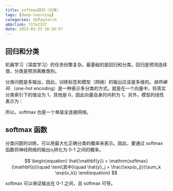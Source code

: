 ```yaml
---
title: softmax回归（分类）
tags: [deep-learning]
categories: 动手pytorch
abbrlink: f17e2337
date: 2023-03-23 10:20:57
---
```


## 回归和分类

机器学习（深度学习）的任务纷繁复杂。最基础的是回归和分类。回归是预测连续值，分类是预测离散类别。

分类问题是多输出，因此，训练标签和模型（网络）的输出应该是多维的。_独热编码_ （one-hot encoding）是一种表示多分类的方式。就是在一个向量中，将真实分类索引下的值设为 1，其他是 0，因此向量自身的内积为 1。另外，模型的线性表示为：

所以，softmax 也是一个单层全连接网络。

## softmax 函数

分类问题的训练，可以用最大化正确分类的概率来表示。因此，要通过 softmax 函数将神经网络的输出$o_i$转化为 0-1 之间的概率。

$$
\begin{equation}
\hat{\mathbf{y}} = \mathrm{softmax}(\mathbf{o})\quad \text{其中}\quad \hat{y}_j = \frac{\exp(o_j)}{\sum_k \exp(o_k)}
\end{equation}
$$

softmax 可以保证输出在 0-1 之间，且 softmax 可导。
